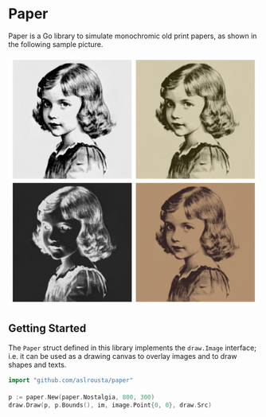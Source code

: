 # Paper

Paper is a Go library to simulate monochromic old print papers, as shown in the following sample picture.

![Collage](collage.jpg)

## Getting Started

The `Paper` struct defined in this library implements the `draw.Image` interface; i.e. it can be used as a drawing canvas to overlay images and to draw shapes and texts.

```go
import "github.com/aslrousta/paper"

p := paper.New(paper.Nostalgia, 800, 300)
draw.Draw(p, p.Bounds(), im, image.Point{0, 0}, draw.Src)
```
